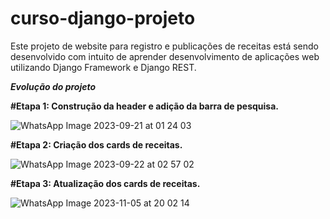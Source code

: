 # curso-django-projeto
Este projeto de website para registro e publicações de receitas está sendo desenvolvido com intuito de aprender desenvolvimento de aplicações web utilizando Django Framework e Django REST. 

**_Evolução do projeto_**

**__#Etapa 1: Construção da header e adição da barra de pesquisa.__**

![WhatsApp Image 2023-09-21 at 01 24 03](https://github.com/Paulo-fernds/curso-django-projeto/assets/100871578/669af1a2-c114-465c-b805-5757cb4f65dc)

**__#Etapa 2: Criação dos cards de receitas.__**

![WhatsApp Image 2023-09-22 at 02 57 02](https://github.com/Paulo-fernds/curso-django-projeto/assets/100871578/7b2d3424-6714-4fc4-93be-65cc7b4ea175)

**__#Etapa 3: Atualização dos cards de receitas.__** 

![WhatsApp Image 2023-11-05 at 20 02 14](https://github.com/Paulo-fernds/curso-django-projeto/assets/100871578/fa6a0325-e43e-46de-8ab8-02e444be326e)
